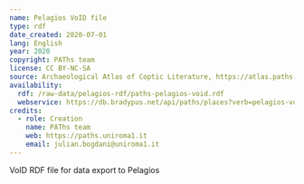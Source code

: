 ```yaml
---
name: Pelagios VoID file
type: rdf
date_created: 2020-07-01
lang: English
year: 2020
copyright: PAThs team
license: CC BY-NC-SA
source: Archaeological Atlas of Coptic Literature, https://atlas.paths-erc.eu
availability:
  rdf: /raw-data/pelagios-rdf/paths-pelagios-void.rdf
  webservice: https://db.bradypus.net/api/paths/places?verb=pelagios-void
credits:
  - role: Creation
    name: PAThs team
    web: https://paths.uniroma1.it
    email: julian.bogdani@uniroma1.it
---
```


VoID RDF file for data export to Pelagios